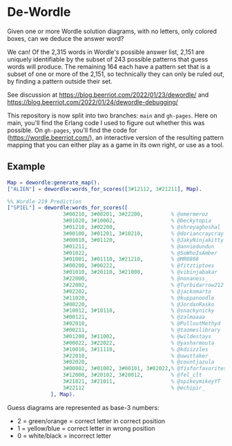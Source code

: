 # De-Wordle

Given one or more Wordle solution diagrams, with no letters, only
colored boxes, can we deduce the answer word?

We can! Of the 2,315 words in Wordle's possible answer list, 2,151 are
uniquely identifiable by the subset of 243 possible patterns that
guess words will produce. The remaining 164 each have a pattern set
that is a subset of one or more of the 2,151, so technically they can
only be ruled *out*, by finding a pattern outside their set.

See discussion at https://blog.beerriot.com/2022/01/23/dewordle/ and
https://blog.beerriot.com/2022/01/24/dewordle-debugging/

This repository is now split into two branches: `main` and
`gh-pages`. Here on main, you'll find the Erlang code I used to figure
out whether this was possible. On `gh-pages`, you'll find the code for
(https://wordle.beerriot.com/), an interactive version of the
resulting pattern mapping that you can either play as a game in its
own right, or use as a tool.

## Example

```erlang
Map = dewordle:generate_map().
["ALIEN"] = dewordle:words_for_scores([3#12112, 3#21211], Map).

%% Wordle 219 Prediction
["SPIEL"] = dewordle:words_for_scores([
                  3#00210, 3#00201, 3#22200,         % @omermeroz
                  3#01020, 3#10002,                  % @beckytopia
                  3#01210, 3#02200,                  % @shreyaghoshal
                  3#00100, 3#01201, 3#10210,         % @doriancraycray
                  3#00010, 3#01120,                  % @JakyNinjakitty
                  3#01211,                           % @anniedundun
                  3#01022,                           % @SoWhoIsAmber
                  3#01001, 3#01110, 3#21210,         % @MR0808
                  3#00200, 3#00222,                  % @fitztiptoes
                  3#01010, 3#20110, 3#21000,         % @vibinjabakar
                  3#22000,                           % @nonaness_
                  3#22002,                           % @Turbidarrow212
                  3#02202,                           % @jackomarto
                  3#11020,                           % @kuppanoodle
                  3#00220,                           % @JordanRasko
                  3#10012, 3#10110,                  % @snackynicky
                  3#00121,                           % @zalmaaaa
                  3#02010,                           % @PulloutMethyd
                  3#00211,                           % @taomeslibrary
                  3#01200, 3#11002,                  % @wildestays
                  3#00022, 3#22022,                  % @yasharmouta
                  3#10010, 3#11110,                  % @kdiizzles
                  3#22010,                           % @uwuttaker
                  3#02020,                           % @countjazula
                  3#00002, 3#01002, 3#00101, 3#02022,% @fisforfavorites
                  3#12000, 3#20102, 3#20012,         % @fel_clt
                  3#21021, 3#21011,                  % @spikeymikeyYT
                  3#22112                            % @echipir_
              ], Map).
```

Guess diagrams are represented as base-3 numbers:

 * 2 = green/orange = correct letter in correct position
 * 1 = yellow/blue = correct letter in wrong position
 * 0 = white/black = incorrect letter
